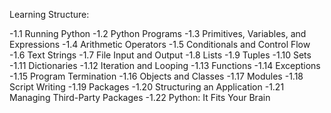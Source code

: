 Learning Structure:

-1.1 Running Python
-1.2 Python Programs
-1.3 Primitives, Variables, and Expressions
-1.4 Arithmetic Operators
-1.5 Conditionals and Control Flow
-1.6 Text Strings
-1.7 File Input and Output
-1.8 Lists
-1.9 Tuples
-1.10 Sets
-1.11 Dictionaries
-1.12 Iteration and Looping
-1.13 Functions
-1.14 Exceptions
-1.15 Program Termination
-1.16 Objects and Classes
-1.17 Modules
-1.18 Script Writing
-1.19 Packages
-1.20 Structuring an Application
-1.21 Managing Third-Party Packages
-1.22 Python: It Fits Your Brain
